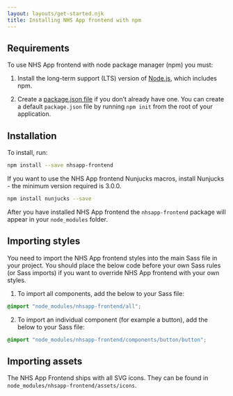 ```yaml
---
layout: layouts/get-started.njk
title: Installing NHS App frontend with npm
---
```


## Requirements

To use NHS App frontend with node package manager (npm) you must:

1. Install the long-term support (LTS) version of [Node.js](https://nodejs.org/en/), which includes npm.

2. Create a [package.json file](https://docs.npmjs.com/files/package.json) if you don’t already have one. You can create a default `package.json` file by running `npm init` from the root of your application.

## Installation

To install, run:

```sh
npm install --save nhsapp-frontend
```

If you want to use the NHS App frontend Nunjucks macros, install Nunjucks - the minimum version required is 3.0.0.

```sh
npm install nunjucks --save
```

After you have installed NHS App frontend the `nhsapp-frontend` package will appear in your `node_modules` folder.

## Importing styles

You need to import the NHS App frontend styles into the main Sass file in your project. You should place the below code before your own Sass rules (or Sass imports) if you want to override NHS App frontend with your own styles.

1. To import all components, add the below to your Sass file:

```CSS
@import "node_modules/nhsapp-frontend/all";
```

2. To import an individual component (for example a button), add the below to your Sass file:

```CSS
@import "node_modules/nhsapp-frontend/components/button/button";
```

## Importing assets

The NHS App Frontend ships with all SVG icons. They can be found in `node_modules/nhsapp-frontend/assets/icons`.

